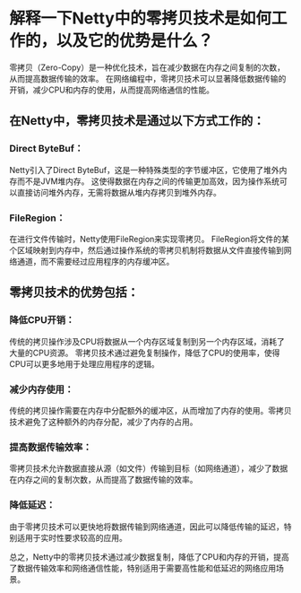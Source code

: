 # 解释一下Netty中的零拷贝技术是如何工作的，以及它的优势是什么？

零拷贝（Zero-Copy）是一种优化技术，旨在减少数据在内存之间复制的次数，从而提高数据传输的效率。
在网络编程中，零拷贝技术可以显著降低数据传输的开销，减少CPU和内存的使用，从而提高网络通信的性能。

## 在Netty中，零拷贝技术是通过以下方式工作的：

### Direct ByteBuf： 

Netty引入了Direct ByteBuf，这是一种特殊类型的字节缓冲区，它使用了堆外内存而不是JVM堆内存。
这使得数据在内存之间的传输更加高效，因为操作系统可以直接访问堆外内存，无需将数据从堆内存拷贝到堆外内存。

### FileRegion： 

在进行文件传输时，Netty使用FileRegion来实现零拷贝。
FileRegion将文件的某个区域映射到内存中，然后通过操作系统的零拷贝机制将数据从文件直接传输到网络通道，而不需要经过应用程序的内存缓冲区。

## 零拷贝技术的优势包括：

### 降低CPU开销： 

传统的拷贝操作涉及CPU将数据从一个内存区域复制到另一个内存区域，消耗了大量的CPU资源。
零拷贝技术通过避免复制操作，降低了CPU的使用率，使得CPU可以更多地用于处理应用程序的逻辑。

### 减少内存使用： 

传统的拷贝操作需要在内存中分配额外的缓冲区，从而增加了内存的使用。零拷贝技术避免了这种额外的内存分配，减少了内存的占用。

### 提高数据传输效率： 

零拷贝技术允许数据直接从源（如文件）传输到目标（如网络通道），减少了数据在内存之间的复制次数，从而提高了数据传输的效率。

### 降低延迟： 

由于零拷贝技术可以更快地将数据传输到网络通道，因此可以降低传输的延迟，特别适用于实时性要求较高的应用。

总之，Netty中的零拷贝技术通过减少数据复制，降低了CPU和内存的开销，提高了数据传输效率和网络通信性能，特别适用于需要高性能和低延迟的网络应用场景。



